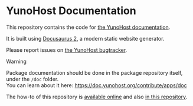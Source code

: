 # YunoHost Documentation

This repository contains the code for [the YunoHost documentation](https://doc.yunohost.org).

It is built using [Docusaurus 2](https://docusaurus.io), a modern static website generator.

Please report issues on [the YunoHost bugtracker](https://github.com/YunoHost/issues/issues).

> [!WARNING]  
> Package documentation should be done in the package repository itself, under the `/doc` folder.  
> You can learn about it here: <https://doc.yunohost.org/contribute/apps/doc>

The how-to of this repository is [available online](https://doc.yunohost.org/contribute/doc)
and also [in this repository](./docs/06.contribute/05.doc/index.mdx).
